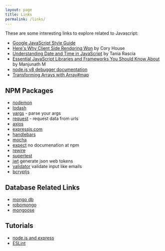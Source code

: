```yaml
---
layout: page
title: Links
permalink: /links/
---
```

These are some interesting links to explore related to Javascript:
* [Google JavaScript Style Guide](https://google.github.io/styleguide/jsguide.html)
* [Here's Why Client Side Rendoring Won](https://medium.freecodecamp.org/heres-why-client-side-rendering-won-46a349fadb52) by Cory House
* [Understanding Date and Time in JavaScript](https://www.digitalocean.com/community/tutorials/understanding-date-and-time-in-javascript) by Tania Rascia
* [Essential JavaScript Libraries and Frameworks You Should Know About](https://code.tutsplus.com/articles/essential-javascript-libraries-and-frameworks-you-should-know-about--cms-29540) by Manjunath M
* [node.js v8 debugger documentation](https://nodejs.org/api/debugger.html)
* [Transforming Arrays with Array#map](http://adripofjavascript.com/blog/drips/transforming-arrays-with-array-map.html)

## NPM Packages
* [nodemon](https://www.npmjs.com/package/nodemon)
* [lodash](https://www.npmjs.com/package/lodash)
* [yargs](https://www.npmjs.com/package/yargs) - parse your args
* [request](https://www.npmjs.com/package/request) - request data from urls
* [axios](https://www.npmjs.com/package/axios)
* [expressjs.com](http://expressjs.com)
* [handlebars](https://www.npmjs.com/package/handlebars)
* [mocha](https://www.npmjs.com/package/mocha)
* [expect](https://github.com/mjackson/expect) no documenation at npm
* [rewire](https://www.npmjs.com/package/rewire)
* [supertest](https://www.npmjs.com/package/supertest)
* [jwt](https://jwt.io) generate json web tokens
* [validator](https://www.npmjs.com/package/validator) validate input like emails
* [bcryptjs](https://www.npmjs.com/package/bcryptjs)

## Database Related Links
* [mongo db](https://www.mongodb.com)
* [robomongo](https://robomongo.org/)
* [mongoose](http://mongoosejs.com)

## Tutorials
* [node.js and express](https://www.udemy.com/the-complete-nodejs-developer-course-2)
* [ESLint](https://mead.io/eslint/?utm_source=udemy&utm_campaign=eslint)
